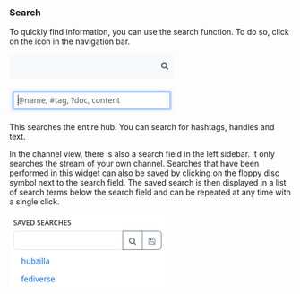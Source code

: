 ### Search

To quickly find information, you can use the search function.
To do so, click on the icon in the navigation bar.

![search 01](./pic/search01.png)

![search 02](./pic/search02.png)

This searches the entire hub. You can search for hashtags, handles and text.

In the channel view, there is also a search field in the left sidebar. It only searches the stream of your own channel. Searches that have been performed in this widget can also be saved by clicking on the floppy disc symbol next to the search field. The saved search is then displayed in a list of search terms below the search field and can be repeated at any time with a single click.

![search 03](./pic/search03.png)